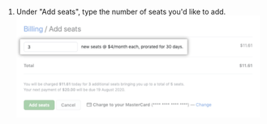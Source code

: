 1. Under "Add seats", type the number of seats you'd like to add. ![Add seats input](/assets/images/help/billing/add-seats-amount.png)